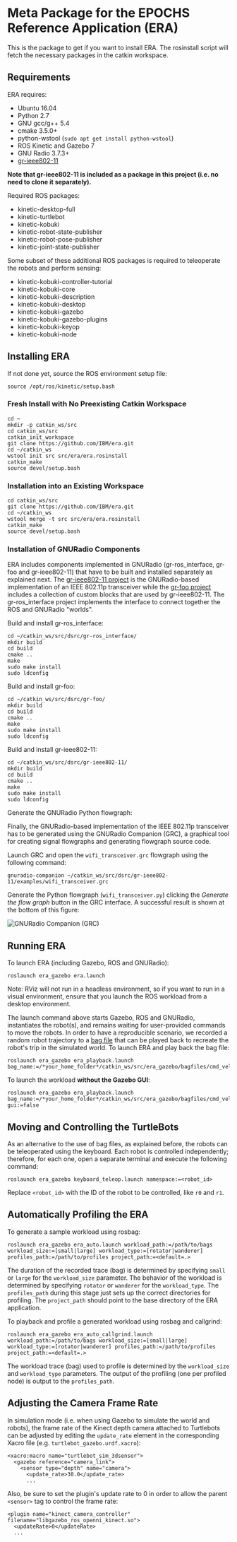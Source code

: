 # Meta Package for the EPOCHS Reference Application (ERA)

This is the package to get if you want to install ERA. The rosinstall script will fetch the necessary packages in the catkin workspace.


## Requirements

ERA requires:
 - Ubuntu 16.04
 - Python 2.7
 - GNU gcc/g++ 5.4
 - cmake 3.5.0+
 - python-wstool (`sudo apt get install python-wstool`)
 - ROS Kinetic and Gazebo 7
 - GNU Radio 3.7.3+
 - <a href="https://github.com/bastibl/gr-ieee802-11" target="_blank">gr-ieee802-11</a>

**Note that gr-ieee802-11 is included as a package in this project (i.e. no need to clone it separately).**
 

Required ROS packages:
 - kinetic-desktop-full
 - kinetic-turtlebot
 - kinetic-kobuki
 - kinetic-robot-state-publisher
 - kinetic-robot-pose-publisher
 - kinetic-joint-state-publisher

Some subset of these additional ROS packages is required to teleoperate the robots and perform sensing:
 - kinetic-kobuki-controller-tutorial
 - kinetic-kobuki-core
 - kinetic-kobuki-description
 - kinetic-kobuki-desktop
 - kinetic-kobuki-gazebo
 - kinetic-kobuki-gazebo-plugins
 - kinetic-kobuki-keyop
 - kinetic-kobuki-node


## Installing ERA

If not done yet, source the ROS environment setup file:

```
source /opt/ros/kinetic/setup.bash
```

### Fresh Install with No Preexisting Catkin Workspace

```
cd ~
mkdir -p catkin_ws/src
cd catkin_ws/src
catkin_init_workspace
git clone https://github.com/IBM/era.git
cd ~/catkin_ws
wstool init src src/era/era.rosinstall
catkin_make
source devel/setup.bash
```

### Installation into an Existing Workspace

```
cd catkin_ws/src
git clone https://github.com/IBM/era.git
cd ~/catkin_ws
wstool merge -t src src/era/era.rosinstall
catkin_make
source devel/setup.bash
```

### Installation of GNURadio Components

ERA includes components implemented in GNURadio (gr-ros_interface, gr-foo and gr-ieee802-11) that have to be built and installed separately as explained next. The <a href="https://github.com/bastibl/gr-ieee802-11" target="_blank">gr-ieee802-11 project</a> is the GNURadio-based implementation of an IEEE 802.11p transceiver while the <a href="https://github.com/bastibl/gr-foo" target="_blank">gr-foo project</a> includes a collection of custom blocks that are used by gr-ieee802-11. The gr-ros_interface project implements the interface to connect together the ROS and GNURadio "worlds".

Build and install gr-ros_interface:

```
cd ~/catkin_ws/src/dsrc/gr-ros_interface/
mkdir build
cd build
cmake ..
make
sudo make install
sudo ldconfig
```

Build and install gr-foo:

```
cd ~/catkin_ws/src/dsrc/gr-foo/
mkdir build
cd build
cmake ..
make
sudo make install
sudo ldconfig
```

Build and install gr-ieee802-11:

```
cd ~/catkin_ws/src/dsrc/gr-ieee802-11/
mkdir build
cd build
cmake ..
make
sudo make install
sudo ldconfig
```

Generate the GNURadio Python flowgraph:

Finally, the GNURadio-based implementation of the IEEE 802.11p transceiver has to be generated using the GNURadio Companion (GRC), a graphical tool for creating signal flowgraphs and generating flowgraph source code.

Launch GRC and open the `wifi_transceiver.grc` flowgraph using the following command:

```
gnuradio-companion ~/catkin_ws/src/dsrc/gr-ieee802-11/examples/wifi_transceiver.grc
```

Generate the Python flowgraph (`wifi_transceiver.py`) clicking the *Generate the flow graph* button in the GRC interface. A successful result is shown at the bottom of this figure:

![](/grc_screenshot.png?raw=true "GNURadio Companion (GRC)")


## Running ERA

To launch ERA (including Gazebo, ROS and GNURadio):

```
roslaunch era_gazebo era.launch
```
Note: RViz will not run in a headless environment, so if you want to run in a visual environment, ensure that you launch the ROS workload from a desktop environment.

The launch command above starts Gazebo, ROS and GNURadio, instantiates the robot(s), and remains waiting for user-provided commands to move the robots. In order to have a reproducible scenario, we recorded a random robot trajectory to a <a href="http://wiki.ros.org/Bags" target="_blank">bag file</a> that can be played back to recreate the robot's trip in the simulated world. To launch ERA and play back the bag file:

```
roslaunch era_gazebo era_playback.launch bag_name:=/*your_home_folder*/catkin_ws/src/era_gazebo/bagfiles/cmd_vel_r0.bag
```

To launch the workload **without the Gazebo GUI**:

```
roslaunch era_gazebo era_playback.launch bag_name:=/*your_home_folder*/catkin_ws/src/era_gazebo/bagfiles/cmd_vel_r0.bag gui:=false
```


## Moving and Controlling the TurtleBots

As an alternative to the use of bag files, as explained before, the robots can be teleoperated using the keyboard. Each robot is controlled independently; therefore, for each one, open a separate terminal and execute the following command:

```
roslaunch era_gazebo keyboard_teleop.launch namespace:=<robot_id>
```

Replace `<robot_id>` with the ID of the robot to be controlled, like `r0` and `r1`.


## Automatically Profiling the ERA

To generate a sample workload using rosbag:

```
roslaunch era_gazebo era_auto.launch workload_path:=/path/to/bags workload_size:=[small|large] workload_type:=[rotator|wanderer] profiles_path:=/path/to/profiles project_path:=<default=.>
```

The duration of the recorded trace (bag) is determined by specifying `small` or `large` for the `workload_size` parameter. The behavior of the workload is determined by specifying `rotator` or `wanderer` for the `workload_type`. The `profiles_path` during this stage just sets up the correct directories for profiling. The `project_path` should point to the base directory of the ERA application.

To playback and profile a generated workload using rosbag and callgrind:

```
roslaunch era_gazebo era_auto_callgrind.launch workload_path:=/path/to/bags workload_size:=[small|large] workload_type:=[rotator|wanderer] profiles_path:=/path/to/profiles project_path:=<default=.>
```

The workload trace (bag) used to profile is determined by the `workload_size` and `workload_type` parameters. The output of the profiling (one per profiled node) is output to the `profiles_path`.


## Adjusting the Camera Frame Rate

In simulation mode (i.e. when using Gazebo to simulate the world and robots), the frame rate of the Kinect depth camera attached to Turtlebots can be adjusted by editing the `update_rate` element in the corresponding Xacro file (e.g. `turtlebot_gazebo.urdf.xacro`):

```
<xacro:macro name="turtlebot_sim_3dsensor">
  <gazebo reference="camera_link">  
    <sensor type="depth" name="camera">
      <update_rate>30.0</update_rate>
      ...
```

Also, be sure to set the plugin's update rate to 0 in order to allow the parent `<sensor>` tag to control the frame rate:

```
<plugin name="kinect_camera_controller" filename="libgazebo_ros_openni_kinect.so">
  <updateRate>0</updateRate>
  ...
```


